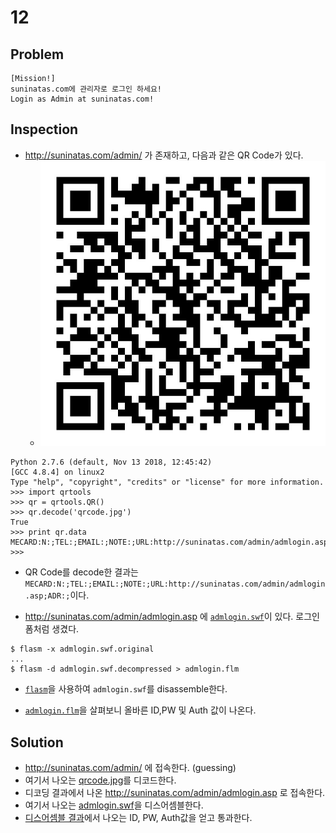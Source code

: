 # 12

## Problem
```
[Mission!]
suninatas.com에 관리자로 로그인 하세요!
Login as Admin at suninatas.com!
```
## Inspection
* http://suninatas.com/admin/ 가 존재하고, 다음과 같은 QR Code가 있다.
	- ![](./qrcode.jpg?raw=true)

```
Python 2.7.6 (default, Nov 13 2018, 12:45:42)
[GCC 4.8.4] on linux2
Type "help", "copyright", "credits" or "license" for more information.
>>> import qrtools
>>> qr = qrtools.QR()
>>> qr.decode('qrcode.jpg')
True
>>> print qr.data
MECARD:N:;TEL:;EMAIL:;NOTE:;URL:http://suninatas.com/admin/admlogin.asp;ADR:;
>>>
```
* QR Code를 decode한 결과는 `MECARD:N:;TEL:;EMAIL:;NOTE:;URL:http://suninatas.com/admin/admlogin.asp;ADR:;`이다.

* http://suninatas.com/admin/admlogin.asp 에 [`admlogin.swf`](./admlogin.swf.original)이 있다. 로그인 폼처럼 생겼다.

```
$ flasm -x admlogin.swf.original
...
$ flasm -d admlogin.swf.decompressed > admlogin.flm
```
* [`flasm`](http://flasm.sourceforge.net/)을 사용하여 `admlogin.swf`를 disassemble한다.

* [`admlogin.flm`](./admlogin.flm)을 살펴보니 올바른 ID,PW 및 Auth 값이 나온다.

## Solution
* http://suninatas.com/admin/ 에 접속한다. (guessing)
* 여기서 나오는 [qrcode.jpg](./qrcode.jpg)를 디코드한다.
* 디코딩 결과에서 나온 http://suninatas.com/admin/admlogin.asp 로 접속한다.
* 여기서 나오는 [admlogin.swf](./admlogin.swf.original)을 디스어셈블한다.
* [디스어셈블 결과](./admlogin.flm)에서 나오는 ID, PW, Auth값을 얻고 통과한다.
